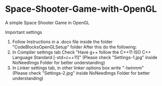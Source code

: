 # Space-Shooter-Game-with-OpenGL
A simple Space Shooter Game in OpenGL

Important settings
1. Follow Instructions in a .docx file inside the folder "CodeBlocksOpenGLSetup" folder
After this do the following:
2. In Compiler settings tab Check "Have g++ follow the C++11 ISO C++ Language Standard [-std=c++11]" (Please check "Settings-1.jpg" inside NoNeedImgs Folder for better understanding)
3. In Linker settings tab, in other linker options box write "-lwinmm" (Please check "Settings-2.jpg" inside NoNeedImgs Folder for better understanding)

